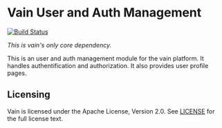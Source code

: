 # Vain User and Auth Management

[![Build Status](https://travis-ci.org/vainproject/vain-user.svg?branch=master)](https://travis-ci.org/vainproject/vain-user)

*This is vain's only core dependency.*

This is an user and auth management module for the vain platform. It handles authentification and authorization. It also provides user profile pages.

## Licensing

Vain is licensed under the Apache License, Version 2.0. See [LICENSE](https://github.com/vainproject/vain-user/blob/master/LICENSE) for the full license text.